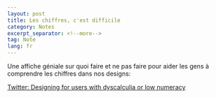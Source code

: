 ```yaml
---
layout: post
title: Les chiffres, c'est difficile
category: Notes
excerpt_separator: <!--more-->
tag: Note
lang: fr
---
```


Une affiche géniale sur quoi faire et ne pas faire pour aider les gens à comprendre les chiffres dans nos designs: 
<!--more-->

[Twitter: Designing for users with dyscalculia or low numeracy ](https://twitter.com/LauraParkerUX/status/1597160048786313216)

